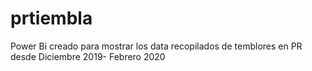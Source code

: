 # prtiembla
Power Bi creado para mostrar los data recopilados de temblores en PR desde Diciembre 2019- Febrero 2020
